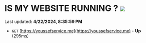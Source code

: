# IS MY WEBSITE RUNNING ? [![](https://img.shields.io/static/v1?label=Sponsor&message=%E2%9D%A4&logo=GitHub&color=%23fe8e86)](https://github.com/sponsors/<username>)

Last updated: **4/22/2024, 8:35:59 PM**

- `GET` [https://youssefservice.me](https://youssefservice.me) - **Up** (295ms)
